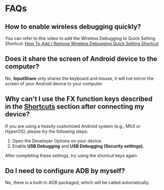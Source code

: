 # FAQs

## How to enable wireless debugging quickly?

You can refer to this video to add the Wireless Debugging to Quick Setting Shortcut:
[How To Add / Remove Wireless Debugging Quick Setting Shortcut](https://www.youtube.com/watch?v=_MMpawUGeKI)

## Does it share the screen of Android device to the computer?

No, __InputShare__ only shares the keyboard and mouse, it will not mirror the screen of your Android device to your computer.

## Why can't I use the FX function keys described in the [Shortcuts](./shortcuts_en.md) section after connecting my device?

If you are using a heavily customized Android system (e.g., MIUI or HyperOS), please try the following steps:

1. Open the Developer Options on your device.
2. Enable __USB Debugging__ and __USB Debugging (Security settings)__.

After completing these settings, try using the shortcut keys again.

## Do I need to configure ADB by myself?

No, there is a built-in ADB packaged, which will be called automatically.